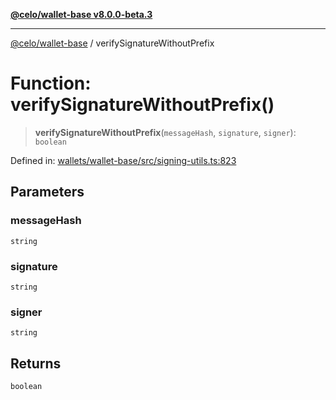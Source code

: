 [**@celo/wallet-base v8.0.0-beta.3**](../README.md)

***

[@celo/wallet-base](../README.md) / verifySignatureWithoutPrefix

# Function: verifySignatureWithoutPrefix()

> **verifySignatureWithoutPrefix**(`messageHash`, `signature`, `signer`): `boolean`

Defined in: [wallets/wallet-base/src/signing-utils.ts:823](https://github.com/celo-org/developer-tooling/blob/master/packages/sdk/wallets/wallet-base/src/signing-utils.ts#L823)

## Parameters

### messageHash

`string`

### signature

`string`

### signer

`string`

## Returns

`boolean`
